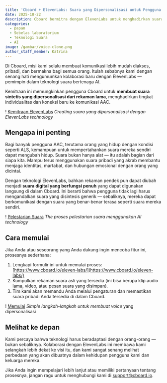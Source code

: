 ```yaml
---
title: 'Cboard + ElevenLabs: Suara yang Dipersonalisasi untuk Pengguna Cboard'
date: 2025-10-22
description: Cboard bermitra dengan ElevenLabs untuk menghadirkan suara sintetis yang dipersonalisasi kepada pengguna AAC, memungkinkan mereka membuat suara khusus dari rekaman lama.
categories:
  - papan
  - Sebelas laboratorium
  - Teknologi Suara
  - AI
image: /gambar/voice-clone.png
author_staff_member: Katrina
---
```


Di Cboard, misi kami selalu membuat komunikasi lebih mudah diakses, pribadi, dan bermakna bagi semua orang. Itulah sebabnya kami dengan senang hati mengumumkan kolaborasi baru dengan ElevenLabs — pemimpin dalam teknologi suara bertenaga AI.

Kemitraan ini memungkinkan pengguna Cboard untuk **membuat suara sintetis yang dipersonalisasi dari rekaman lama**, menghadirkan tingkat individualitas dan koneksi baru ke komunikasi AAC.

! [Kemitraan ElevenLabs](/images/elevenlabs-cboard.png) _Creating suara yang dipersonalisasi dengan ElevenLabs technology_

## Mengapa ini penting

Bagi banyak pengguna AAC, terutama orang yang hidup dengan kondisi seperti ALS, kemampuan untuk mempertahankan suara mereka sendiri dapat mengubah hidup. Suara bukan hanya alat — itu adalah bagian dari siapa kita. Mampu terus menggunakan suara pribadi yang akrab membantu menjaga identitas, martabat, dan hubungan emosional dengan orang yang dicintai.

Dengan teknologi ElevenLabs, bahkan rekaman pendek pun dapat diubah menjadi **suara digital yang berfungsi penuh** yang dapat digunakan langsung di dalam Cboard. Ini berarti bahwa pengguna tidak lagi harus mengandalkan suara yang disintesis generik — sebaliknya, mereka dapat berkomunikasi dengan suara yang benar-benar terasa seperti suara mereka sendiri.

! [Pelestarian Suara](/images/voice-preservation-process.jpg) _The proses pelestarian suara menggunakan AI technology_

## Cara memulai

Jika Anda atau seseorang yang Anda dukung ingin mencoba fitur ini, prosesnya sederhana:

1. Lengkapi formulir ini untuk memulai proses: [https://www.cboard.io/eleven-labs/](https://www.cboard.io/eleven-labs/)
2. Kumpulkan rekaman suara asli yang tersedia (ini bisa berupa klip audio lama, video, atau pesan suara yang disimpan).
3. Tim kami akan memandu Anda melalui pengaturan dan memastikan suara pribadi Anda tersedia di dalam Cboard.

! [Memulai](/images/voice-setup-process.jpg) _Simple langkah-langkah untuk membuat voice_ yang dipersonalisasi

## Melihat ke depan

Kami percaya bahwa teknologi harus beradaptasi dengan orang-orang — bukan sebaliknya. Kolaborasi dengan ElevenLabs ini membawa kami selangkah lebih dekat ke visi itu, dan kami sangat senang melihat perbedaan yang akan dibuatnya dalam kehidupan pengguna kami dan keluarga mereka.

Jika Anda ingin mempelajari lebih lanjut atau memiliki pertanyaan tentang prosesnya, jangan ragu untuk menghubungi kami di support@cboard.io.